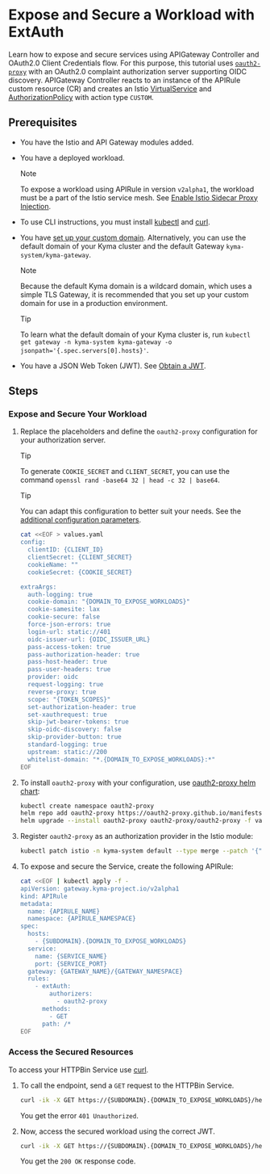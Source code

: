 
# Expose and Secure a Workload with ExtAuth

Learn how to expose and secure services using APIGateway Controller and OAuth2.0 Client Credentials flow. For this purpose, this tutorial uses [`oauth2-proxy`](https://oauth2-proxy.github.io/oauth2-proxy/) with an OAuth2.0 complaint authorization server supporting OIDC discovery. APIGateway Controller reacts to an instance of the APIRule custom resource (CR) and creates an Istio [VirtualService](https://istio.io/latest/docs/reference/config/networking/virtual-service/) and [AuthorizationPolicy](https://istio.io/latest/docs/reference/config/security/authorization-policy/) with action type `CUSTOM`.

## Prerequisites

* You have the Istio and API Gateway modules added.
* You have a deployed workload.
  > [!NOTE] 
  > To expose a workload using APIRule in version `v2alpha1`, the workload must be a part of the Istio service mesh. See [Enable Istio Sidecar Proxy Injection](https://kyma-project.io/#/istio/user/tutorials/01-40-enable-sidecar-injection?id=enable-istio-sidecar-proxy-injection).
* To use CLI instructions, you must install [kubectl](https://kubernetes.io/docs/tasks/tools/#kubectl) and [curl](https://curl.se/).
* You have [set up your custom domain](../../01-10-setup-custom-domain-for-workload.md). Alternatively, you can use the default domain of your Kyma cluster and the default Gateway `kyma-system/kyma-gateway`.
  
  > [!NOTE]
  > Because the default Kyma domain is a wildcard domain, which uses a simple TLS Gateway, it is recommended that you set up your custom domain for use in a production environment.

  > [!TIP]
  > To learn what the default domain of your Kyma cluster is, run `kubectl get gateway -n kyma-system kyma-gateway -o jsonpath='{.spec.servers[0].hosts}'`.

* You have a JSON Web Token (JWT). See [Obtain a JWT](../01-51-get-jwt.md).

## Steps

### Expose and Secure Your Workload

1. Replace the placeholders and define the `oauth2-proxy` configuration for your authorization server.
  
    >[!TIP]
    > To generate `COOKIE_SECRET` and `CLIENT_SECRET`, you can use the command `openssl rand -base64 32 | head -c 32 | base64`.
  
    >[!TIP]
    >You can adapt this configuration to better suit your needs. See the [additional configuration parameters](https://oauth2-proxy.github.io/oauth2-proxy/configuration/overview/#config-options).

    ```bash
    cat <<EOF > values.yaml
    config:
      clientID: {CLIENT_ID}
      clientSecret: {CLIENT_SECRET}
      cookieName: ""
      cookieSecret: {COOKIE_SECRET}
    
    extraArgs: 
      auth-logging: true
      cookie-domain: "{DOMAIN_TO_EXPOSE_WORKLOADS}"
      cookie-samesite: lax
      cookie-secure: false
      force-json-errors: true
      login-url: static://401
      oidc-issuer-url: {OIDC_ISSUER_URL}
      pass-access-token: true
      pass-authorization-header: true
      pass-host-header: true 
      pass-user-headers: true
      provider: oidc
      request-logging: true
      reverse-proxy: true
      scope: "{TOKEN_SCOPES}"
      set-authorization-header: true
      set-xauthrequest: true
      skip-jwt-bearer-tokens: true
      skip-oidc-discovery: false
      skip-provider-button: true
      standard-logging: true
      upstream: static://200
      whitelist-domain: "*.{DOMAIN_TO_EXPOSE_WORKLOADS}:*"
    EOF
    ```

2. To install `oauth2-proxy` with your configuration, use [oauth2-proxy helm chart](https://github.com/oauth2-proxy/manifests):

    ```bash
    kubectl create namespace oauth2-proxy
    helm repo add oauth2-proxy https://oauth2-proxy.github.io/manifests
    helm upgrade --install oauth2-proxy oauth2-proxy/oauth2-proxy -f values.yaml -n oauth2-proxy
    ```


3. Register `oauth2-proxy` as an authorization provider in the Istio module:

    ```bash
    kubectl patch istio -n kyma-system default --type merge --patch '{"spec":{"config":{"authorizers":[{"name":"oauth2-proxy","port":80,"service":"oauth2-proxy.oauth2-proxy.svc.cluster.local","headers":{"inCheck":{"include":["x-forwarded-for", "cookie", "authorization"]}}}]}}}'
    ```

4. To expose and secure the Service, create the following APIRule:

    ```bash
    cat <<EOF | kubectl apply -f -
    apiVersion: gateway.kyma-project.io/v2alpha1
    kind: APIRule
    metadata:
      name: {APIRULE_NAME}
      namespace: {APIRULE_NAMESPACE}
    spec:
      hosts: 
        - {SUBDOMAIN}.{DOMAIN_TO_EXPOSE_WORKLOADS}
      service:
        name: {SERVICE_NAME}
        port: {SERVICE_PORT}
      gateway: {GATEWAY_NAME}/{GATEWAY_NAMESPACE}
      rules:
        - extAuth:
            authorizers:
              - oauth2-proxy
          methods:
            - GET
          path: /*
    EOF
    ```

### Access the Secured Resources

To access your HTTPBin Service use [curl](https://curl.se).

1. To call the endpoint, send a `GET` request to the HTTPBin Service.

    ```bash
    curl -ik -X GET https://{SUBDOMAIN}.{DOMAIN_TO_EXPOSE_WORKLOADS}/headers
    ```
    You get the error `401 Unauthorized`.

2. Now, access the secured workload using the correct JWT.

    ```bash
    curl -ik -X GET https://{SUBDOMAIN}.{DOMAIN_TO_EXPOSE_WORKLOADS}/headers --header "Authorization:Bearer {ACCESS_TOKEN}"
    ```
    You get the `200 OK` response code.


